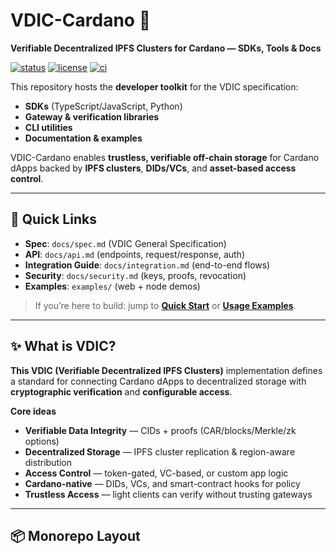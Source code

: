 # VDIC-Cardano 🧩
**Verifiable Decentralized IPFS Clusters for Cardano — SDKs, Tools & Docs**

[![status](https://img.shields.io/badge/status-draft--v1.0.0-64748b.svg)](#)
[![license](https://img.shields.io/badge/license-MIT-22c55e.svg)](LICENSE)
[![ci](https://img.shields.io/badge/ci-gh--actions-3b82f6.svg)](#)

This repository hosts the **developer toolkit** for the VDIC specification:
- **SDKs** (TypeScript/JavaScript, Python)
- **Gateway & verification libraries**
- **CLI utilities**
- **Documentation & examples**

VDIC-Cardano enables **trustless, verifiable off-chain storage** for Cardano dApps backed by **IPFS clusters**, **DIDs/VCs**, and **asset-based access control**.

---

## 🔗 Quick Links
- **Spec**: `docs/spec.md` (VDIC General Specification)
- **API**: `docs/api.md` (endpoints, request/response, auth)
- **Integration Guide**: `docs/integration.md` (end-to-end flows)
- **Security**: `docs/security.md` (keys, proofs, revocation)
- **Examples**: `examples/` (web + node demos)

> If you’re here to build: jump to **[Quick Start](#-quick-start)** or **[Usage Examples](#-usage-examples)**.

---

## ✨ What is VDIC?
**This VDIC (Verifiable Decentralized IPFS Clusters)** implementation defines a standard for connecting Cardano dApps to decentralized storage with **cryptographic verification** and **configurable access**.

**Core ideas**
- **Verifiable Data Integrity** — CIDs + proofs (CAR/blocks/Merkle/zk options)
- **Decentralized Storage** — IPFS cluster replication & region-aware distribution
- **Access Control** — token-gated, VC-based, or custom app logic
- **Cardano-native** — DIDs, VCs, and smart-contract hooks for policy
- **Trustless Access** — light clients can verify without trusting gateways

---

## 📦 Monorepo Layout
